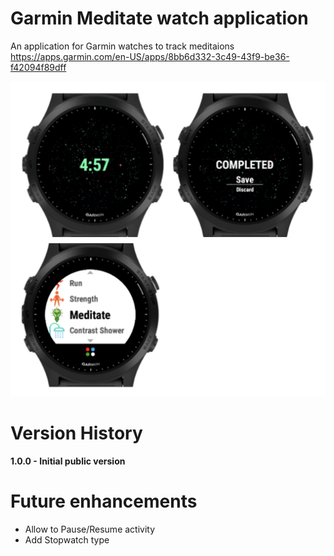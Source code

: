 # Garmin Meditate watch application
An application for Garmin watches to track meditaions  
https://apps.garmin.com/en-US/apps/8bb6d332-3c49-43f9-be36-f42094f89dff

![Samples](screenshots/Collage.png)

# Version History
**1.0.0 - Initial public version**  

# Future enhancements
* Allow to Pause/Resume activity  
* Add Stopwatch type  
